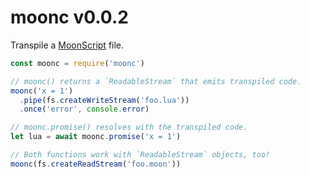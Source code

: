 # moonc v0.0.2

Transpile a [MoonScript](https://github.com/leafo/moonscript) file.

```js
const moonc = require('moonc')

// moonc() returns a `ReadableStream` that emits transpiled code.
moonc('x = 1')
  .pipe(fs.createWriteStream('foo.lua'))
  .once('error', console.error)

// moonc.promise() resolves with the transpiled code.
let lua = await moonc.promise('x = 1')

// Both functions work with `ReadableStream` objects, too!
moonc(fs.createReadStream('foo.moon'))
```
